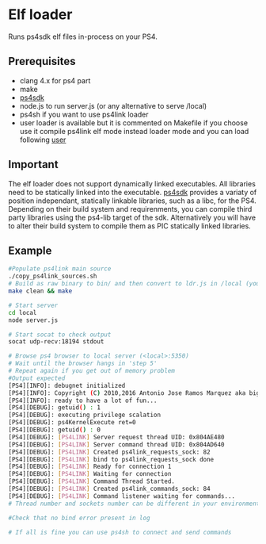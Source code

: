 # Elf loader

Runs ps4sdk elf files in-process on your PS4.

## Prerequisites
* clang 4.x for ps4 part 
* make
* [ps4sdk](https://github.com/ps4dev/ps4sdk)
* node.js to run server.js (or any alternative to serve /local)
* ps4sh if you want to use ps4link loader 
* user loader is available but it is commented on Makefile if you choose use it compile ps4link elf mode instead loader mode and you can load following [user](https://github.com/ps4dev/elf-loader/blob/master/README.md)

## Important

The elf loader does not support dynamically linked executables. All libraries need to be statically linked into the executable. [ps4sdk](https://github.com/ps4dev/ps4sdk) provides a variaty of position independant, statically linkable libraries, such as a libc, for the PS4. Depending on their build system and requirenments, you can compile third party libraries using the ps4-lib target of the sdk. Alternatively you will have to alter their build system to compile them as PIC statically linked libraries.

## Example
```bash
#Populate ps4link main source
./copy_ps4link_sources.sh
# Build as raw binary to bin/ and then convert to ldr.js in /local (you can 'make keepelf=1' to debug)
make clean && make

# Start server
cd local
node server.js

# Start socat to check output
socat udp-recv:18194 stdout

# Browse ps4 browser to local server (<local>:5350)
# Wait until the browser hangs in 'step 5'
# Repeat again if you get out of memory problem
#Output expected
[PS4][INFO]: debugnet initialized
[PS4][INFO]: Copyright (C) 2010,2016 Antonio Jose Ramos Marquez aka bigboss @psxdev
[PS4][INFO]: ready to have a lot of fun...
[PS4][DEBUG]: getuid() : 1
[PS4][DEBUG]: executing privilege scalation
[PS4][DEBUG]: ps4KernelExecute ret=0
[PS4][DEBUG]: getuid() : 0
[PS4][DEBUG]: [PS4LINK] Server request thread UID: 0x804AE480
[PS4][DEBUG]: [PS4LINK] Server command thread UID: 0x804AD640
[PS4][DEBUG]: [PS4LINK] Created ps4link_requests_sock: 82
[PS4][DEBUG]: [PS4LINK] bind to ps4link_requests_sock done
[PS4][DEBUG]: [PS4LINK] Ready for connection 1
[PS4][DEBUG]: [PS4LINK] Waiting for connection
[PS4][DEBUG]: [PS4LINK] Command Thread Started.
[PS4][DEBUG]: [PS4LINK] Created ps4link_commands_sock: 84
[PS4][DEBUG]: [PS4LINK] Command listener waiting for commands...
# Thread number and sockets number can be different in your environment

#Check that no bind error present in log

# If all is fine you can use ps4sh to connect and send commands 
```



